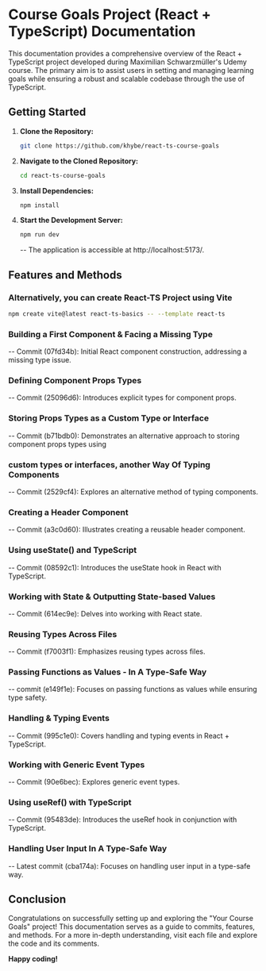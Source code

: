 # Course Goals Project (React + TypeScript) Documentation

This documentation provides a comprehensive overview of the React + TypeScript project developed during Maximilian Schwarzmüller's Udemy course. The primary aim is to assist users in setting and managing learning goals while ensuring a robust and scalable codebase through the use of TypeScript.

## Getting Started

1. **Clone the Repository:**

   ```bash
   git clone https://github.com/khybe/react-ts-course-goals
   ```

2. **Navigate to the Cloned Repository:**

   ```bash
   cd react-ts-course-goals
   ```

3. **Install Dependencies:**

   ```bash
   npm install
   ```

4. **Start the Development Server:**

   ```bash
   npm run dev
   ```

   -- The application is accessible at http://localhost:5173/.

## Features and Methods

### Alternatively, you can create React-TS Project using Vite

```bash
npm create vite@latest react-ts-basics -- --template react-ts
```

### Building a First Component & Facing a Missing Type

-- Commit (07fd34b): Initial React component construction, addressing a missing type issue.

### Defining Component Props Types

-- Commit (25096d6): Introduces explicit types for component props.

### Storing Props Types as a Custom Type or Interface

-- Commit (b71bdb0): Demonstrates an alternative approach to storing component props types using

### custom types or interfaces, another Way Of Typing Components

-- Commit (2529cf4): Explores an alternative method of typing components.

### Creating a Header Component

-- Commit (a3c0d60): Illustrates creating a reusable header component.

### Using useState() and TypeScript

-- Commit (08592c1): Introduces the useState hook in React with TypeScript.

### Working with State & Outputting State-based Values

-- Commit (614ec9e): Delves into working with React state.

### Reusing Types Across Files

-- Commit (f7003f1): Emphasizes reusing types across files.

### Passing Functions as Values - In A Type-Safe Way

-- commit (e149f1e): Focuses on passing functions as values while ensuring type safety.

### Handling & Typing Events

-- Commit (995c1e0): Covers handling and typing events in React + TypeScript.

### Working with Generic Event Types

-- Commit (90e6bec): Explores generic event types.

### Using useRef() with TypeScript

-- Commit (95483de): Introduces the useRef hook in conjunction with TypeScript.

### Handling User Input In A Type-Safe Way

-- Latest commit (cba174a): Focuses on handling user input in a type-safe way.

## Conclusion

Congratulations on successfully setting up and exploring the "Your Course Goals" project! This documentation serves as a guide to commits, features, and methods. For a more in-depth understanding, visit each file and explore the code and its comments.

**Happy coding!**
